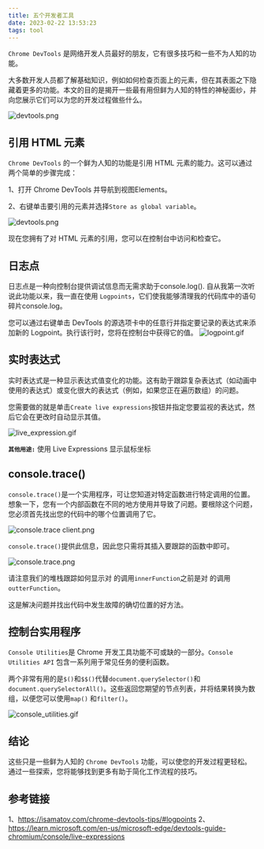 ```yaml
---
title: 五个开发者工具
date: 2023-02-22 13:53:23
tags: tool
---
```




`Chrome DevTools` 是网络开发人员最好的朋友，它有很多技巧和一些不为人知的功能。

大多数开发人员都了解基础知识，例如如何检查页面上的元素，但在其表面之下隐藏着更多的功能。本文的目的是揭开一些最有用但鲜为人知的特性的神秘面纱，并向您展示它们可以为您的开发过程做些什么。


![devtools.png](https://upload-images.jianshu.io/upload_images/11846892-e15b899193c488eb.png?imageMogr2/auto-orient/strip%7CimageView2/2/w/1240)

## 引用 HTML 元素
`Chrome DevTools` 的一个鲜为人知的功能是引用 HTML 元素的能力。这可以通过两个简单的步骤完成：

1、打开 Chrome DevTools 并导航到视图Elements。

2、右键单击要引用的元素并选择`Store as global variable`。



![devtools.png](https://upload-images.jianshu.io/upload_images/11846892-eba08383d3730832.gif?imageMogr2/auto-orient/strip)

现在您拥有了对 HTML 元素的引用，您可以在控制台中访问和检查它。

## 日志点

日志点是一种向控制台提供调试信息而无需求助于console.log(). 自从我第一次听说此功能以来，我一直在使用 `Logpoints`，它们使我能够清理我的代码库中的语句碎片console.log。

您可以通过右键单击 DevTools 的源选项卡中的任意行并指定要记录的表达式来添加新的 Logpoint。执行该行时，您将在控制台中获得它的值。
![logpoint.gif](https://upload-images.jianshu.io/upload_images/11846892-ee5fefc25319161a.gif?imageMogr2/auto-orient/strip)

## 实时表达式

实时表达式是一种显示表达式值变化的功能。这有助于跟踪复杂表达式（如动画中使用的表达式）或变化很大的表达式（例如，如果您正在遍历数组）的问题。

您需要做的就是单击`Create live expressions`按钮并指定您要监视的表达式，然后它会在更改时自动显示其值。

![live_expression.gif](https://upload-images.jianshu.io/upload_images/11846892-31e5a206e0a9161a.gif?imageMogr2/auto-orient/strip)


**`其他用途:`** 使用 Live Expressions 显示鼠标坐标

## console.trace()
`console.trace()`是一个实用程序，可让您知道对特定函数进行特定调用的位置。想象一下，您有一个内部函数在不同的地方使用并导致了问题。要根除这个问题，您必须首先找出您的代码中的哪个位置调用了它。

![console.trace client.png](https://upload-images.jianshu.io/upload_images/11846892-c4959be25244b742.png?imageMogr2/auto-orient/strip%7CimageView2/2/w/1240)


`console.trace()`提供此信息，因此您只需将其插入要跟踪的函数中即可。

![console.trace.png](https://upload-images.jianshu.io/upload_images/11846892-8dd4acb7f1810d39.png?imageMogr2/auto-orient/strip%7CimageView2/2/w/1240)

请注意我们的堆栈跟踪如何显示对 的调用`innerFunction`之前是对 的调用`outterFunction`。

这是解决问题并找出代码中发生故障的确切位置的好方法。

## 控制台实用程序

`Console Utilities`是 Chrome 开发工具功能不可或缺的一部分。`Console Utilities API` 包含一系列用于常见任务的便利函数。

两个非常有用的是`$()`和`$$()`代替`document.querySelector()`和`document.querySelectorAll()`。这些返回您期望的节点列表，并将结果转换为数组，以便您可以使用`map()` 和`filter()`。

![console_utilities.gif](https://upload-images.jianshu.io/upload_images/11846892-61136f524555ffa3.gif?imageMogr2/auto-orient/strip)

## 结论

这些只是一些鲜为人知的 `Chrome DevTools` 功能，可以使您的开发过程更轻松。通过一些探索，您将能够找到更多有助于简化工作流程的技巧。

## 参考链接
1、https://isamatov.com/chrome-devtools-tips/#logpoints
2、https://learn.microsoft.com/en-us/microsoft-edge/devtools-guide-chromium/console/live-expressions
